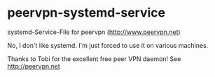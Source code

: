 peervpn-systemd-service
=======================

systemd-Service-File for peervpn (http://www.peervpn.net)

No, I don't like systemd. I'm just forced to use it on various machines.

Thanks to Tobi for the excellent free peer VPN daemon! See http://peervpn.net
